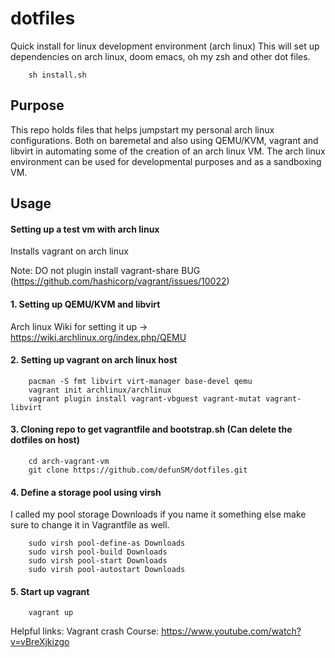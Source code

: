# dotfiles
Quick install for linux development environment (arch linux)
This will set up dependencies on arch linux, doom emacs, oh my zsh and other dot files.

```
    sh install.sh
```

## Purpose

This repo holds files that helps jumpstart my personal arch linux configurations. 
Both on baremetal and also using QEMU/KVM, vagrant and libvirt in automating some of the creation of an arch linux VM.
The arch linux environment can be used for developmental purposes and as a sandboxing VM.

## Usage

#### Setting up a test vm with arch linux

Installs vagrant on arch linux

Note: DO not plugin install vagrant-share BUG (https://github.com/hashicorp/vagrant/issues/10022)

#### 1. Setting up QEMU/KVM and libvirt

Arch linux Wiki for setting it up -> https://wiki.archlinux.org/index.php/QEMU

#### 2. Setting up vagrant on arch linux host

```
    pacman -S fmt libvirt virt-manager base-devel qemu
    vagrant init archlinux/archlinux
    vagrant plugin install vagrant-vbguest vagrant-mutat vagrant-libvirt
```

#### 3. Cloning repo to get vagrantfile and bootstrap.sh (Can delete the dotfiles on host)

```    
    cd arch-vagrant-vm
    git clone https://github.com/defunSM/dotfiles.git
```

#### 4. Define a storage pool using virsh
I called my pool storage Downloads if you name it something else make sure to change it in Vagrantfile as well.

``` 
    sudo virsh pool-define-as Downloads
    sudo virsh pool-build Downloads
    sudo virsh pool-start Downloads
    sudo virsh pool-autostart Downloads
```

#### 5. Start up vagrant

```    
    vagrant up
```

Helpful links:
Vagrant crash Course: https://www.youtube.com/watch?v=vBreXjkizgo

